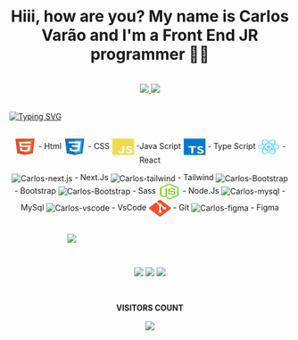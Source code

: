 <div>
  <h1 align="center"> Hiii, how are you? My name is Carlos Varão and I'm a Front End JR programmer 👨‍💻</h1><br>
</div>

<div align="center">
  <a href="https://github.com/CarlosVarao">
  <img height="140em" src="https://github-readme-stats.vercel.app/api?username=CarlosVarao&show_icons=true&theme=github_dark&include_all_commits=true&count_private=true"/>
  <img height="140em" src="https://github-readme-stats.vercel.app/api/top-langs/?username=CarlosVarao&layout=compact&langs_count=7&theme=github_dark"/></div><br>

[![Typing SVG](https://readme-typing-svg.herokuapp.com/?color=f0f6fc&size=35&center=true&vCenter=true&width=1000&lines=KNOWLEDGE+IN+LANGUAGES)](https://git.io/typing-svg)

<div align="center" style="display: inline_block"><br>
  <img align="center" alt="Carlos-HTML" height="30" width="40" src="https://raw.githubusercontent.com/devicons/devicon/master/icons/html5/html5-original.svg"/> - Html
  <img align="center" alt="Carlos-CSS" height="30" width="40" src="https://raw.githubusercontent.com/devicons/devicon/master/icons/css3/css3-original.svg"/> - CSS
  <img align="center" alt="Carlos-Js" height="30" width="40" src="https://raw.githubusercontent.com/devicons/devicon/master/icons/javascript/javascript-plain.svg"/> -Java   Script
  <img align="center" alt="Carlos-Ts" height="30" width="40" src="https://raw.githubusercontent.com/devicons/devicon/master/icons/typescript/typescript-plain.svg"/> - Type    Script
  <img align="center" alt="Carlos-React" height="30" width="40" src="https://raw.githubusercontent.com/devicons/devicon/master/icons/react/react-original.svg"/> - React
  
  <img align="center" alt="Carlos-next.js" height="30" width="40" src="https://raw.githubusercontent.com/danielcranney/readme-generator/main/public/icons/skills/nextjs-colored.svg"/> - Next.Js
  <img align="center" alt="Carlos-tailwind" height="30" width="40" src="https://www.vectorlogo.zone/logos/tailwindcss/tailwindcss-icon.svg"/> - Tailwind
  <img align="center" alt="Carlos-Bootstrap" height="30" width="40" src="https://skillicons.dev/icons?i=bootstrap"/> - Bootstrap
  <img align="center" alt="Carlos-Bootstrap" height="30" width="40" src="https://skillicons.dev/icons?i=sass"/> - Sass
  <img align="center" alt="Carlos-NodeJs" height="30" width="40" src="https://github.com/devicons/devicon/blob/master/icons/nodejs/nodejs-original.svg"/> - Node.Js
  <img align="center" alt="Carlos-mysql" height="33" width="43" src="https://skillicons.dev/icons?i=mysql"/> - MySql
  <img align="center" alt="Carlos-vscode" height="30" width="40" src="https://skillicons.dev/icons?i=vscode"/> - VsCode
  <img align="center" alt="Carlos-Git" height="30" width="40" src="https://github.com/devicons/devicon/blob/master/icons/git/git-original.svg"/> - Git
  <img align="center" alt="Carlos-figma" height="30" width="40" src="https://skillicons.dev/icons?i=figma"/> - Figma
</div><br>
  
<img align="right" width="400" src="https://i2.wp.com/allhtaccess.info/wp-content/uploads/2018/03/programming.gif?fit=1281%2C716&ssl=1" />  
 
##  
 
<br><div align="center"> 
<a href="" target="_blank"><img src="https://img.shields.io/badge/-Instagram-%23E4405F?style=for-the-badge&logo=instagram&logoColor=white" target="_blank"></a> <a href="https://www.linkedin.com/in/carlos-varão-front-end/" target="_blank"><img src="https://img.shields.io/badge/-LinkedIn-%230077B5?style=for-the-badge&logo=linkedin&logoColor=white"></a>   <a href="https://carlosvarao.github.io/Portfolio/" target="_blank" ><img src="https://img.shields.io/badge/-Portfolio-%23E4405F?style=for-the-badge&logo=portfolio&logoColor=white" target="_blank"></a>
  
</div>  
<br><div align="center">
<p align="center"><b>VISITORS COUNT</b></p>  
<p align="center"><img align="center" src="https://profile-counter.glitch.me/{CarlosVarao}/count.svg"/></p> 
</div>
